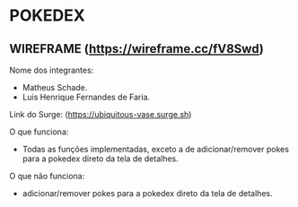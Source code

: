 # POKEDEX

## WIREFRAME (https://wireframe.cc/fV8Swd)

Nome dos integrantes: 
- Matheus Schade.
- Luis Henrique Fernandes de Faria.

Link do Surge: (https://ubiquitous-vase.surge.sh)

O que funciona:
- Todas as funções implementadas, exceto a de adicionar/remover pokes para a pokedex direto da tela de detalhes.

O que não funciona: 
- adicionar/remover pokes para a pokedex direto da tela de detalhes.

